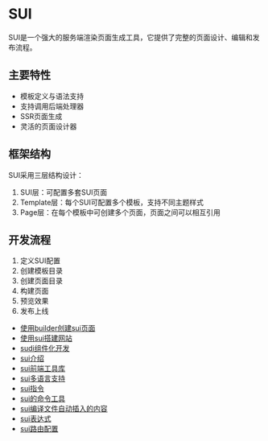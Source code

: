 # SUI

SUI是一个强大的服务端渲染页面生成工具，它提供了完整的页面设计、编辑和发布流程。

## 主要特性

- 模板定义与语法支持
- 支持调用后端处理器
- SSR页面生成
- 灵活的页面设计器

## 框架结构

SUI采用三层结构设计：

1. SUI层：可配置多套SUI页面
2. Template层：每个SUI可配置多个模板，支持不同主题样式
3. Page层：在每个模板中可创建多个页面，页面之间可以相互引用

## 开发流程

1. 定义SUI配置
2. 创建模板目录
3. 创建页面目录
4. 构建页面
5. 预览效果
6. 发布上线

<!-- links begin -->

- [使用builder创建sui页面](使用builder创建sui页面.md)
- [使用sui搭建网站](使用sui搭建网站.md)
- [sudi组件化开发](sudi组件化开发.md)
- [sui介绍](sui介绍.md)
- [sui前端工具库](sui前端工具库.md)
- [sui多语言支持](sui多语言支持.md)
- [sui指令](sui指令.md)
- [sui的命令工具](sui的命令工具.md)
- [sui编译文件自动插入的内容](sui编译文件自动插入的内容.md)
- [sui表达式](sui表达式.md)
- [sui路由配置](sui路由配置.md)
<!-- links end -->

